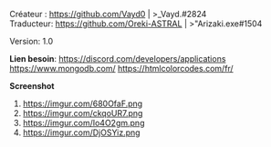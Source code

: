 Créateur : https://github.com/Vayd0 | >_Vayd.#2824 <br>
Traducteur: https://github.com/Oreki-ASTRAL | >"Arizaki.exe#1504

Version: 1.0

**Lien besoin**:
https://discord.com/developers/applications
https://www.mongodb.com/
https://htmlcolorcodes.com/fr/

**Screenshot**

1. https://imgur.com/680OfaF.png
2. https://imgur.com/ckqoUR7.png
3. https://imgur.com/Io4O2gm.png
4. https://imgur.com/DjOSYiz.png

